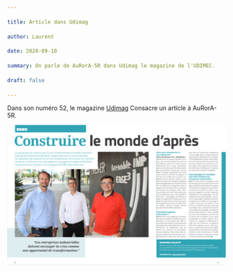 ```yaml
---

title: Article dans Udimag

author: Laurent

date: 2020-09-10

summary: On parle de AuRorA-5R dans Udimag le magazine de l'UDIMEC.

draft: false

---
```


Dans son numéro 52, le magazine [Udimag](https://www.google.com/url?q=https://www.udimec.fr/sites/default/files/udimag_52_planche_bd.pdf&sa=D&ust=1610444456129000&usg=AOvVaw1eC2UxzIaHAKGzD8AeQJT5) Consacre un article à AuRorA-5R.

![](images/image1.png)

